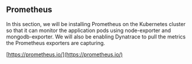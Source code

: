 ## Prometheus

In this section, we will be installing Prometheus on the Kubernetes cluster so that it can monitor the application pods using node-exporter and mongodb-exporter. We will also be enabling Dynatrace to pull the metrics the Prometheus exporters are capturing.

[https://prometheus.io/](https://prometheus.io/)
